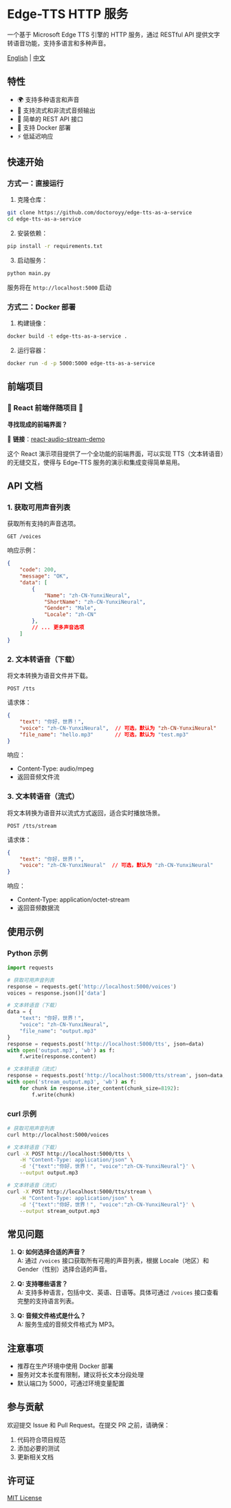 # Edge-TTS HTTP 服务

一个基于 Microsoft Edge TTS 引擎的 HTTP 服务，通过 RESTful API 提供文字转语音功能，支持多语言和多种声音。

[English](README.md) | [中文](README_zh.md)

## 特性

- 🌍 支持多种语言和声音
- 🚀 支持流式和非流式音频输出
- 🔧 简单的 REST API 接口
- 🐳 支持 Docker 部署
- ⚡ 低延迟响应

## 快速开始

### 方式一：直接运行

1. 克隆仓库：
```bash
git clone https://github.com/doctoroyy/edge-tts-as-a-service
cd edge-tts-as-a-service
```

2. 安装依赖：
```bash
pip install -r requirements.txt
```

3. 启动服务：
```bash
python main.py
```

服务将在 `http://localhost:5000` 启动

### 方式二：Docker 部署

1. 构建镜像：
```bash
docker build -t edge-tts-as-a-service .
```

2. 运行容器：
```bash
docker run -d -p 5000:5000 edge-tts-as-a-service
```

## 前端项目

### 🚨 React 前端伴随项目 🚨

**寻找现成的前端界面？**

🔗 **链接**：[react-audio-stream-demo](https://github.com/doctoroyy/react-audio-stream-demo)

这个 React 演示项目提供了一个全功能的前端界面，可以实现 TTS（文本转语音）的无缝交互，使得与 Edge-TTS 服务的演示和集成变得简单易用。

## API 文档

### 1. 获取可用声音列表

获取所有支持的声音选项。

```
GET /voices
```

响应示例：
```json
{
    "code": 200,
    "message": "OK",
    "data": [
        {
            "Name": "zh-CN-YunxiNeural",
            "ShortName": "zh-CN-YunxiNeural",
            "Gender": "Male",
            "Locale": "zh-CN"
        },
        // ... 更多声音选项
    ]
}
```

### 2. 文本转语音（下载）

将文本转换为语音文件并下载。

```
POST /tts
```

请求体：
```json
{
    "text": "你好，世界！",
    "voice": "zh-CN-YunxiNeural",  // 可选，默认为 "zh-CN-YunxiNeural"
    "file_name": "hello.mp3"       // 可选，默认为 "test.mp3"
}
```

响应：
- Content-Type: audio/mpeg
- 返回音频文件流

### 3. 文本转语音（流式）

将文本转换为语音并以流式方式返回，适合实时播放场景。

```
POST /tts/stream
```

请求体：
```json
{
    "text": "你好，世界！",
    "voice": "zh-CN-YunxiNeural"  // 可选，默认为 "zh-CN-YunxiNeural"
}
```

响应：
- Content-Type: application/octet-stream
- 返回音频数据流

## 使用示例

### Python 示例

```python
import requests

# 获取可用声音列表
response = requests.get('http://localhost:5000/voices')
voices = response.json()['data']

# 文本转语音（下载）
data = {
    "text": "你好，世界！",
    "voice": "zh-CN-YunxiNeural",
    "file_name": "output.mp3"
}
response = requests.post('http://localhost:5000/tts', json=data)
with open('output.mp3', 'wb') as f:
    f.write(response.content)

# 文本转语音（流式）
response = requests.post('http://localhost:5000/tts/stream', json=data, stream=True)
with open('stream_output.mp3', 'wb') as f:
    for chunk in response.iter_content(chunk_size=8192):
        f.write(chunk)
```

### curl 示例

```bash
# 获取可用声音列表
curl http://localhost:5000/voices

# 文本转语音（下载）
curl -X POST http://localhost:5000/tts \
    -H "Content-Type: application/json" \
    -d '{"text":"你好，世界！", "voice":"zh-CN-YunxiNeural"}' \
    --output output.mp3

# 文本转语音（流式）
curl -X POST http://localhost:5000/tts/stream \
    -H "Content-Type: application/json" \
    -d '{"text":"你好，世界！", "voice":"zh-CN-YunxiNeural"}' \
    --output stream_output.mp3
```

## 常见问题

1. **Q: 如何选择合适的声音？**  
   A: 通过 `/voices` 接口获取所有可用的声音列表，根据 Locale（地区）和 Gender（性别）选择合适的声音。

2. **Q: 支持哪些语言？**  
   A: 支持多种语言，包括中文、英语、日语等。具体可通过 `/voices` 接口查看完整的支持语言列表。

3. **Q: 音频文件格式是什么？**  
   A: 服务生成的音频文件格式为 MP3。

## 注意事项

- 推荐在生产环境中使用 Docker 部署
- 服务对文本长度有限制，建议将长文本分段处理
- 默认端口为 5000，可通过环境变量配置

## 参与贡献

欢迎提交 Issue 和 Pull Request。在提交 PR 之前，请确保：

1. 代码符合项目规范
2. 添加必要的测试
3. 更新相关文档

## 许可证

[MIT License](LICENSE)